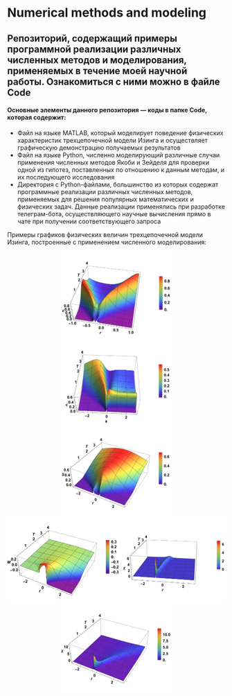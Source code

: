 # Numerical methods and modeling
## Репозиторий, содержащий примеры программной реализации различных численных методов и моделирования, применяемых в течение моей научной работы. Ознакомиться с ними можно в файле Code

#### Основные элементы данного репозитория — коды в папке Code, которая содержит:
 * Файл на языке MATLAB, который моделирует поведение физических характеристик трехцепочечной модели Изинга и осуществляет графическую демонстрацию получаемых результатов
 * Файл на языке Python, численно моделирующий различные случаи применения численных методов Якоби и Зейделя для проверки одной из гипотез, поставленных по отношению к данным методам, и их последующего исследования
 * Директория с Python-файлами, большинство из которых содержат программные реализации различных численных методов, применяемых для решения популярных математических и физических задач. Данные реализации применялись при разработке телеграм-бота, осуществляющего научные вычисления прямо в чате при получении соответствующего запроса

Примеры графиков физических величин трехцепочечной модели Изинга, построенные с применением численного моделирования:
<div align="center">
  <img src="./Examples/1.png" height="200">
  <img src="./Examples/2.png" height="200">
  <img src="./Examples/3.png" height="200">
  <br>
  <img src="./Examples/4.png" height="200">
  <img src="./Examples/5.png" height="200">
  <img src="./Examples/6.png" height="200">
</div>
